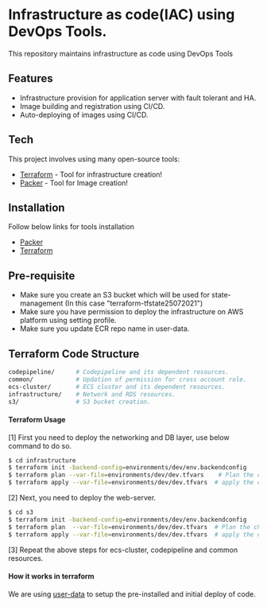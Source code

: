 # Infrastructure as code(IAC) using DevOps Tools.

This repository maintains infrastructure as code using DevOps Tools

## Features

- Infrastructure provision for application server with fault tolerant and HA.
- Image building and registration using CI/CD.
- Auto-deploying of images using CI/CD.

## Tech

This project involves using many open-source tools:

- [Terraform](https://www.terraform.io/) - Tool for infrastructure creation!
- [Packer](https://www.packer.io/downloads) - Tool for Image creation!

## Installation

Follow below links for tools installation
- [Packer](https://learn.hashicorp.com/tutorials/packer/get-started-install-cli)
- [Terraform](https://learn.hashicorp.com/tutorials/terraform/install-cli)

## Pre-requisite
- Make sure you create an S3 bucket which will be used for state-management (In this case "terraform-tfstate25072021")
- Make sure you have permission to deploy the infrastructure on AWS platform using setting profile.
- Make sure you update ECR repo name in user-data.

## Terraform Code Structure

```sh
codepipeline/      # Codepipeline and its dependent resources.
common/            # Updation of permission for cross account role.
ecs-cluster/       # ECS cluster and its dependent resources.
infrastructure/    # Network and RDS resources.
s3/                # S3 bucket creation.
```

#### Terraform Usage
[1] First you need to deploy the networking and DB layer, use below command to do so.
```sh
$ cd infrastructure
$ terraform init -backend-config=environments/dev/env.backendconfig
$ terraform plan --var-file=environments/dev/dev.tfvars    # Plan the changes
$ terraform apply --var-file=environments/dev/dev.tfvars  # apply the changes
```
[2] Next, you need to deploy the web-server.
```sh
$ cd s3
$ terraform init -backend-config=environments/dev/env.backendconfig
$ terraform plan  --var-file=environments/dev/dev.tfvars  # Plan the changes
$ terraform apply --var-file=environments/dev/dev.tfvars  # apply the changes
```
[3] Repeat the above steps for ecs-cluster, codepipeline and common resources.


#### How it works in terraform
We are using [user-data](https://docs.aws.amazon.com/AWSEC2/latest/UserGuide/user-data.html) to setup the pre-installed and initial deploy of code.